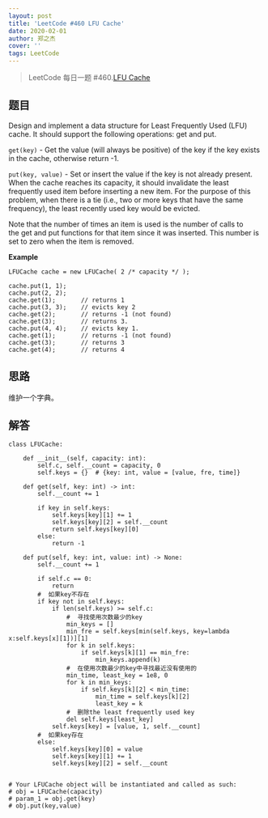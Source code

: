 ```yaml
---
layout: post
title: 'LeetCode #460 LFU Cache'
date: 2020-02-01
author: 郑之杰
cover: ''
tags: LeetCode
---
```


> LeetCode 每日一题 #460.[LFU Cache](https://leetcode-cn.com/problems/lfu-cache/)

## 题目
Design and implement a data structure for Least Frequently Used (LFU) cache. It should support the following operations: get and put.

```get(key)``` - Get the value (will always be positive) of the key if the key exists in the cache, otherwise return -1.

```put(key, value)``` - Set or insert the value if the key is not already present. When the cache reaches its capacity, it should invalidate the least frequently used item before inserting a new item. For the purpose of this problem, when there is a tie (i.e., two or more keys that have the same frequency), the least recently used key would be evicted.

Note that the number of times an item is used is the number of calls to the get and put functions for that item since it was inserted. This number is set to zero when the item is removed.

**Example**
```
LFUCache cache = new LFUCache( 2 /* capacity */ );

cache.put(1, 1);
cache.put(2, 2);
cache.get(1);       // returns 1
cache.put(3, 3);    // evicts key 2
cache.get(2);       // returns -1 (not found)
cache.get(3);       // returns 3.
cache.put(4, 4);    // evicts key 1.
cache.get(1);       // returns -1 (not found)
cache.get(3);       // returns 3
cache.get(4);       // returns 4
```

## 思路
维护一个字典。

## 解答
```
class LFUCache:

    def __init__(self, capacity: int):
        self.c, self.__count = capacity, 0
        self.keys = {}  # {key: int, value = [value, fre, time]}

    def get(self, key: int) -> int:
        self.__count += 1

        if key in self.keys:
            self.keys[key][1] += 1
            self.keys[key][2] = self.__count
            return self.keys[key][0]
        else:
            return -1

    def put(self, key: int, value: int) -> None:
        self.__count += 1

        if self.c == 0:
            return
        #  如果key不存在
        if key not in self.keys:
            if len(self.keys) >= self.c:
                #  寻找使用次数最少的key
                min_keys = []
                min_fre = self.keys[min(self.keys, key=lambda x:self.keys[x][1])][1]
                for k in self.keys:
                    if self.keys[k][1] == min_fre:
                        min_keys.append(k)
                #  在使用次数最少的key中寻找最近没有使用的
                min_time, least_key = 1e8, 0
                for k in min_keys:
                    if self.keys[k][2] < min_time:
                        min_time = self.keys[k][2]
                        least_key = k
                #  删除the least frequently used key
                del self.keys[least_key]
            self.keys[key] = [value, 1, self.__count]
        #  如果key存在
        else:
            self.keys[key][0] = value
            self.keys[key][1] += 1
            self.keys[key][2] = self.__count


# Your LFUCache object will be instantiated and called as such:
# obj = LFUCache(capacity)
# param_1 = obj.get(key)
# obj.put(key,value)
```
